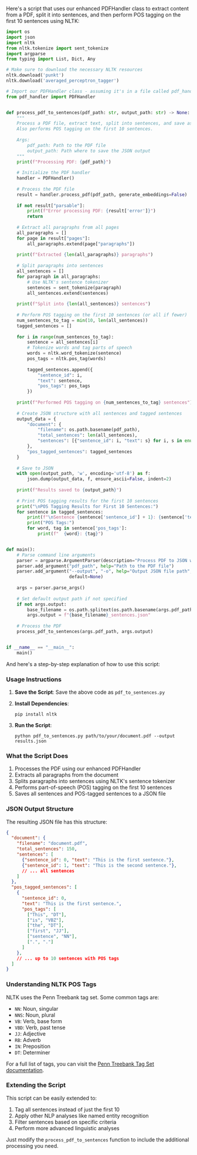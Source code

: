 Here's a script that uses our enhanced PDFHandler class to extract content from a PDF, split it into sentences, and then perform POS tagging on the first 10 sentences using NLTK:

```python
import os
import json
import nltk
from nltk.tokenize import sent_tokenize
import argparse
from typing import List, Dict, Any

# Make sure to download the necessary NLTK resources
nltk.download('punkt')
nltk.download('averaged_perceptron_tagger')

# Import our PDFHandler class - assuming it's in a file called pdf_handler.py
from pdf_handler import PDFHandler


def process_pdf_to_sentences(pdf_path: str, output_path: str) -> None:
    """
    Process a PDF file, extract text, split into sentences, and save as JSON.
    Also performs POS tagging on the first 10 sentences.
    
    Args:
        pdf_path: Path to the PDF file
        output_path: Path where to save the JSON output
    """
    print(f"Processing PDF: {pdf_path}")
    
    # Initialize the PDF handler
    handler = PDFHandler()
    
    # Process the PDF file
    result = handler.process_pdf(pdf_path, generate_embeddings=False)
    
    if not result["parsable"]:
        print(f"Error processing PDF: {result['error']}")
        return
    
    # Extract all paragraphs from all pages
    all_paragraphs = []
    for page in result["pages"]:
        all_paragraphs.extend(page["paragraphs"])
    
    print(f"Extracted {len(all_paragraphs)} paragraphs")
    
    # Split paragraphs into sentences
    all_sentences = []
    for paragraph in all_paragraphs:
        # Use NLTK's sentence tokenizer
        sentences = sent_tokenize(paragraph)
        all_sentences.extend(sentences)
    
    print(f"Split into {len(all_sentences)} sentences")
    
    # Perform POS tagging on the first 10 sentences (or all if fewer)
    num_sentences_to_tag = min(10, len(all_sentences))
    tagged_sentences = []
    
    for i in range(num_sentences_to_tag):
        sentence = all_sentences[i]
        # Tokenize words and tag parts of speech
        words = nltk.word_tokenize(sentence)
        pos_tags = nltk.pos_tag(words)
        
        tagged_sentences.append({
            "sentence_id": i,
            "text": sentence,
            "pos_tags": pos_tags
        })
    
    print(f"Performed POS tagging on {num_sentences_to_tag} sentences")
    
    # Create JSON structure with all sentences and tagged sentences
    output_data = {
        "document": {
            "filename": os.path.basename(pdf_path),
            "total_sentences": len(all_sentences),
            "sentences": [{"sentence_id": i, "text": s} for i, s in enumerate(all_sentences)]
        },
        "pos_tagged_sentences": tagged_sentences
    }
    
    # Save to JSON
    with open(output_path, 'w', encoding='utf-8') as f:
        json.dump(output_data, f, ensure_ascii=False, indent=2)
    
    print(f"Results saved to {output_path}")
    
    # Print POS tagging results for the first 10 sentences
    print("\nPOS Tagging Results for First 10 Sentences:")
    for sentence in tagged_sentences:
        print(f"\nSentence {sentence['sentence_id'] + 1}: {sentence['text']}")
        print("POS Tags:")
        for word, tag in sentence['pos_tags']:
            print(f"  {word}: {tag}")


def main():
    # Parse command line arguments
    parser = argparse.ArgumentParser(description="Process PDF to JSON with sentence splitting and POS tagging")
    parser.add_argument("pdf_path", help="Path to the PDF file")
    parser.add_argument("--output", "-o", help="Output JSON file path", 
                        default=None)
    
    args = parser.parse_args()
    
    # Set default output path if not specified
    if not args.output:
        base_filename = os.path.splitext(os.path.basename(args.pdf_path))[0]
        args.output = f"{base_filename}_sentences.json"
    
    # Process the PDF
    process_pdf_to_sentences(args.pdf_path, args.output)


if __name__ == "__main__":
    main()
```

And here's a step-by-step explanation of how to use this script:

### Usage Instructions

1. **Save the Script**: Save the above code as `pdf_to_sentences.py`

2. **Install Dependencies**:
   ```
   pip install nltk
   ```

3. **Run the Script**:
   ```
   python pdf_to_sentences.py path/to/your/document.pdf --output results.json
   ```

### What the Script Does

1. Processes the PDF using our enhanced PDFHandler
2. Extracts all paragraphs from the document
3. Splits paragraphs into sentences using NLTK's sentence tokenizer
4. Performs part-of-speech (POS) tagging on the first 10 sentences
5. Saves all sentences and POS-tagged sentences to a JSON file

### JSON Output Structure

The resulting JSON file has this structure:

```json
{
  "document": {
    "filename": "document.pdf",
    "total_sentences": 150,
    "sentences": [
      {"sentence_id": 0, "text": "This is the first sentence."},
      {"sentence_id": 1, "text": "This is the second sentence."},
      // ... all sentences
    ]
  },
  "pos_tagged_sentences": [
    {
      "sentence_id": 0,
      "text": "This is the first sentence.",
      "pos_tags": [
        ["This", "DT"],
        ["is", "VBZ"],
        ["the", "DT"],
        ["first", "JJ"],
        ["sentence", "NN"],
        [".", "."]
      ]
    },
    // ... up to 10 sentences with POS tags
  ]
}
```

### Understanding NLTK POS Tags

NLTK uses the Penn Treebank tag set. Some common tags are:

- `NN`: Noun, singular
- `NNS`: Noun, plural
- `VB`: Verb, base form
- `VBD`: Verb, past tense
- `JJ`: Adjective
- `RB`: Adverb
- `IN`: Preposition
- `DT`: Determiner

For a full list of tags, you can visit the [Penn Treebank Tag Set documentation](https://www.ling.upenn.edu/courses/Fall_2003/ling001/penn_treebank_pos.html).

### Extending the Script

This script can be easily extended to:

1. Tag all sentences instead of just the first 10
2. Apply other NLP analyses like named entity recognition
3. Filter sentences based on specific criteria
4. Perform more advanced linguistic analyses

Just modify the `process_pdf_to_sentences` function to include the additional processing you need.​​​​​​​​​​​​​​​​